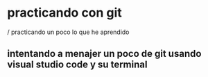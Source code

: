  # practicando con git 

/
    practicando un poco lo que he aprendido

## intentando a menajer un poco de git usando visual studio code y su terminal 
 

